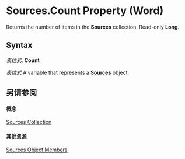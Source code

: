 
# Sources.Count Property (Word)

Returns the number of items in the  **Sources** collection. Read-only **Long**.


## Syntax

 _表达式_. **Count**

 _表达式_ A variable that represents a **[Sources](92a74894-1c69-0ff1-749d-baa49b45a174.md)** object.


## 另请参阅


#### 概念


[Sources Collection](92a74894-1c69-0ff1-749d-baa49b45a174.md)
#### 其他资源


[Sources Object Members](http://msdn.microsoft.com/library/c5ac8613-078d-0ea2-5350-8e4e4bc61db1%28Office.15%29.aspx)